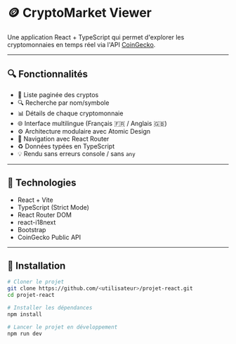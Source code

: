 # 🪙 CryptoMarket Viewer

Une application React + TypeScript qui permet d'explorer les cryptomonnaies en temps réel via l'API [CoinGecko](https://www.coingecko.com/).

---

## 🔍 Fonctionnalités

- 🔄 Liste paginée des cryptos
- 🔍 Recherche par nom/symbole
- 📊 Détails de chaque cryptomonnaie
- 🌐 Interface multilingue (Français 🇫🇷 / Anglais 🇬🇧)
- ⚙️ Architecture modulaire avec Atomic Design
- 🚀 Navigation avec React Router
- ♻️ Données typées en TypeScript
- 💡 Rendu sans erreurs console / sans `any`

---

## 🧱 Technologies

- React + Vite
- TypeScript (Strict Mode)
- React Router DOM
- react-i18next
- Bootstrap
- CoinGecko Public API

---

## 🚀 Installation

```bash
# Cloner le projet
git clone https://github.com/<utilisateur>/projet-react.git
cd projet-react

# Installer les dépendances
npm install

# Lancer le projet en développement
npm run dev
